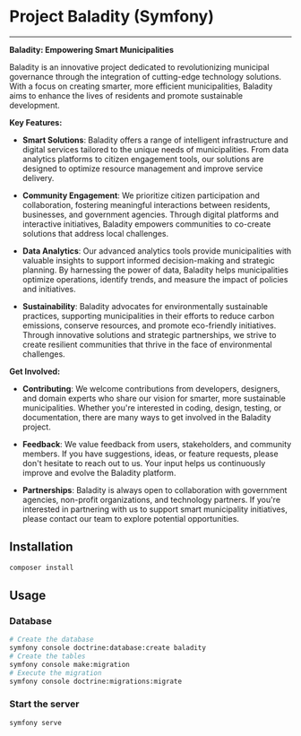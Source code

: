 # Project Baladity (Symfony)

---

**Baladity: Empowering Smart Municipalities**

Baladity is an innovative project dedicated to revolutionizing municipal governance through the integration of cutting-edge technology solutions. With a focus on creating smarter, more efficient municipalities, Baladity aims to enhance the lives of residents and promote sustainable development.

**Key Features:**

- **Smart Solutions**: Baladity offers a range of intelligent infrastructure and digital services tailored to the unique needs of municipalities. From data analytics platforms to citizen engagement tools, our solutions are designed to optimize resource management and improve service delivery.

- **Community Engagement**: We prioritize citizen participation and collaboration, fostering meaningful interactions between residents, businesses, and government agencies. Through digital platforms and interactive initiatives, Baladity empowers communities to co-create solutions that address local challenges.

- **Data Analytics**: Our advanced analytics tools provide municipalities with valuable insights to support informed decision-making and strategic planning. By harnessing the power of data, Baladity helps municipalities optimize operations, identify trends, and measure the impact of policies and initiatives.

- **Sustainability**: Baladity advocates for environmentally sustainable practices, supporting municipalities in their efforts to reduce carbon emissions, conserve resources, and promote eco-friendly initiatives. Through innovative solutions and strategic partnerships, we strive to create resilient communities that thrive in the face of environmental challenges.

**Get Involved:**

- **Contributing**: We welcome contributions from developers, designers, and domain experts who share our vision for smarter, more sustainable municipalities. Whether you're interested in coding, design, testing, or documentation, there are many ways to get involved in the Baladity project.

- **Feedback**: We value feedback from users, stakeholders, and community members. If you have suggestions, ideas, or feature requests, please don't hesitate to reach out to us. Your input helps us continuously improve and evolve the Baladity platform.

- **Partnerships**: Baladity is always open to collaboration with government agencies, non-profit organizations, and technology partners. If you're interested in partnering with us to support smart municipality initiatives, please contact our team to explore potential opportunities.

## Installation

```bash
composer install
```

## Usage

### Database

```bash
# Create the database
symfony console doctrine:database:create baladity
# Create the tables
symfony console make:migration
# Execute the migration
symfony console doctrine:migrations:migrate
```

### Start the server

```bash
symfony serve
```